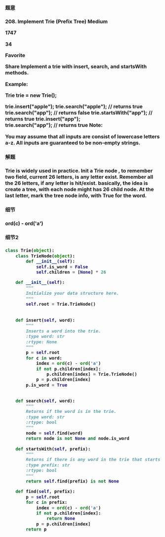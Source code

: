 <h3>题意<h3>
<p>
208. Implement Trie (Prefix Tree)
Medium

1747

34

Favorite

Share
Implement a trie with insert, search, and startsWith methods.

Example:

Trie trie = new Trie();

trie.insert("apple");
trie.search("apple");   // returns true
trie.search("app");     // returns false
trie.startsWith("app"); // returns true
trie.insert("app");   
trie.search("app");     // returns true
Note:

You may assume that all inputs are consist of lowercase letters a-z.
All inputs are guaranteed to be non-empty strings.<p>




<h3>解题<h3>
<p>Trie is widely used in practice. Init a Trie node , to remember two field, current 26 letters, is any letter exist. 
Remember all the 26 letters, if any letter is hit/exist. basically, the idea is create a tree, with each node might has 26 child node. At the last letter, mark the tree node info, with True for the word. 
<p>




<h3>细节<h3>
<p>
ord(c) - ord('a')
<p>


<h3>细节2<h3>
<p>

<p>

```python
class Trie(object):
    class TrieNode(object):
        def __init__(self):
            self.is_word = False
            self.children = [None] * 26

    def __init__(self):
        """
        Initialize your data structure here.
        """
        self.root = Trie.TrieNode()
        
        
    def insert(self, word):
        """
        Inserts a word into the trie.
        :type word: str
        :rtype: None
        """
        p = self.root
        for c in word:
            index = ord(c) - ord('a')
            if not p.children[index]:
                p.children[index] = Trie.TrieNode()
            p = p.children[index]
        p.is_word = True
    

    def search(self, word):
        """
        Returns if the word is in the trie.
        :type word: str
        :rtype: bool
        """
        node = self.find(word)
        return node is not None and node.is_word

    def startsWith(self, prefix):
        """
        Returns if there is any word in the trie that starts with the given prefix.
        :type prefix: str
        :rtype: bool
        """
        return self.find(prefix) is not None

    def find(self, prefix):
        p = self.root
        for c in prefix:
            index = ord(c) - ord('a')
            if not p.children[index]:
                return None
            p = p.children[index]
        return p
        
```

